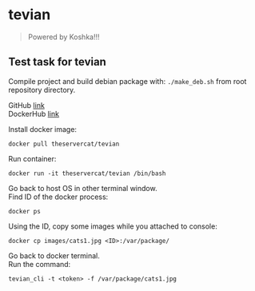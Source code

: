 # tevian

> Powered by Koshka!!!

## Test task for tevian

Compile project and build debian package with: `./make_deb.sh` from root repository directory.  

GitHub [link](https://github.com/olgapshen/tevian)  
DockerHub [link](https://cloud.docker.com/repository/docker/theservercat/tevian) 

Install docker image:  

```
docker pull theservercat/tevian
```

Run container:

```
docker run -it theservercat/tevian /bin/bash
```

Go back to host OS in other terminal window.  
Find ID of the docker process:  


```
docker ps
```

Using the ID, copy some images while you attached to console:  

```
docker cp images/cats1.jpg <ID>:/var/package/
```

Go back to docker terminal.  
Run the command:

```
tevian_cli -t <token> -f /var/package/cats1.jpg
```